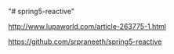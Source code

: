 "# spring5-reactive" 


http://www.lupaworld.com/article-263775-1.html

https://github.com/srpraneeth/spring5-reactive